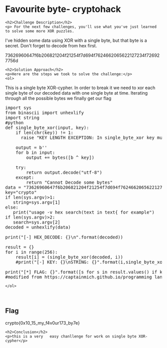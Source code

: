 
<!DOCTYPE html>
<html>

<body>
    <h1>Favourite byte- cryptohack</h1>

    <h2>Challenge Description</h2>
    <p> For the next few challenges, you'll use what you've just learned to solve some more XOR puzzles.

I've hidden some data using XOR with a single byte, but that byte is a secret. Don't forget to decode from hex first.

73626960647f6b206821204f21254f7d694f7624662065622127234f726927756d
</p>
 
    <h2>Solution Approach</h2>
    <p>Here are the steps we took to solve the challenge:</p>
    <ol>
This is a single byte XOR-cypher. In order to break it we need to xor each single byte of our decoded data with one single byte at time. Iterating through all the possible bytes we finally get our flag
<pre>
import sys
from binascii import unhexlify
import string
#python 
def single_byte_xor(input, key):
    if len(chr(key)) != 1:
      raise "KEY LENGTH EXCEPTION: In single_byte_xor key must be 1 byte long!"

    output = b''
    for b in input:
        output += bytes([b ^ key])

    try:
        return output.decode("utf-8")
    except:
        return "Cannot Decode some bytes"
data = "73626960647f6b206821204f21254f7d694f7624662065622127234f726927756d"
key="crypto"
if len(sys.argv)>1:
   string=sys.argv[1]  
else:
   print("usage -v hex search(text in text{ for example")  
if len(sys.argv)>2:
   search=sys.argv[2]                
decoded = unhexlify(data)

print("[-] HEX_DECODE: {}\n".format(decoded))

result = {}
for i in range(256):
    result[i] = (single_byte_xor(decoded, i))
    #print("[-] KEY: {}\nSTRING: {}".format(i,single_byte_xor(decoded, i)))

print("[*] FLAG: {}".format([s for s in result.values() if key in s]))
#modified from https://captainmich.github.io/programming_language/CTF/Challenge/CryptoHack/general.html code
</pre>
       
    
    </ol>
<br>
    <h2>Flag</h2>
    <p class="flag">crypto{0x10_15_my_f4v0ur173_by7e}
</p>

    <h2>Conclusion</h2>
    <p>this is a very   easy chanllenge for work on single byte XOR-cypher</p>
</body>
</html>

